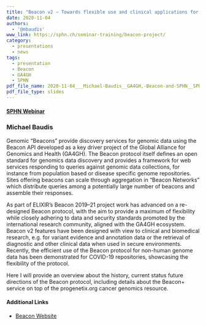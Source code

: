 ```yaml
---
title: "Beacon v2 – Towards flexible use and clinical applications for a reference genomic data protocol"
date: 2020-11-04
authors:
  - '@mbaudis'
www_link: https://sphn.ch/seminar-training/beacon-project/
category:
  - presentations
  - news
tags:
  - presentation
  - Beacon
  - GA4GH
  - SPHN
pdf_file_name: 2020-11-04___Michael-Baudis__GA4GH,-Beacon-and-SPHN__SPHN-Webinar.pdf
pdf_file_type: slides
---
```


#### [SPHN Webinar](https://sphn.ch/seminar-training/beacon-project/)
### Michael Baudis

Genomic “Beacons” provide discovery services for genomic data using the Beacon API developed as a key driver project of the Global Alliance for Genomics and Health (GA4GH). The Beacon protocol itself defines an open standard for genomics data discovery and provides a framework for web services responding to queries against genomic data collections, for instance from population based or disease specific genome repositories. Sites offering beacons can scale through aggregation in “Beacon Networks” which distribute queries among a potentially large number of beacons and assemble their responses.

As part of ELIXIR’s Beacon 2019–21 project work has advanced on a re-designed Beacon protocol, with the aim to provide a maximum of flexibility while closely adhering to data and security standards promoted by the international research community, aligned with the GA4GH ecosystem. Beacon v2 features have been designed with view to clinical and biomedical research, e.g. for variant evidence and annotation data or the retrieval of diagnostic and other clinical data when used in secure environments. Recently, the efficient use of the Beacon protocol for non-human genome data has been demonstrated for COVID-19 repositories, showcasing the flexibility of the protocol.

Here I will provide an overview about the history, current status future directions of the Beacon protocol, including details about the Beacon+ service on top of the progenetix.org cancer genomics resource.

#### Additional Links

* [Beacon Website](http://beacon-project.io)
